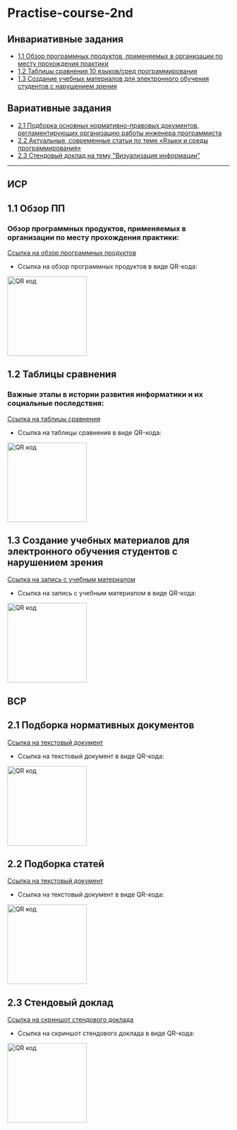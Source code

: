 # Practise-course-2nd

## Инвариативные задания

* [1.1 Обзор программных продуктов, применяемых в организации по месту прохождения практики](#11-обзор-пп)
* [1.2 Таблицы сравнения 10 языков/сред программирования](#12-таблицы-сравнения)
* [1.3 Создание учебных материалов для электронного обучения студентов с нарушением зрения](#13-создание-учебных-материалов-для-электронного-обучения-студентов-с-нарушением-зрения)

## Вариативные задания
* [2.1 Подборка основных нормативно-правовых документов, регламентирующих организацию работы инженера программиста](#21-подборка-нормативных-документов)
* [2.2 Актуальные, современные статьи по теме «Языки и среды программирования»](#22-подборка-статей)
* [2.3 Стендовый доклад на тему "Визуализация информации"](#23-стендовый-доклад)

-------

## ИСР

## 1.1 Обзор ПП

### Обзор программных продуктов, применяемых в организации по месту прохождения практики:

[Ссылка на обзор программных продуктов](ИСР%201.1/Шумякин%20И.С.%202ИВТ(2)%20ИСР%201.1.pdf)

* Ссылка на обзор программных продуктов в виде QR-кода:

<a href="http://qrcoder.ru" target="_blank"><img src="http://qrcoder.ru/code/?https%3A%2F%2Fgithub.com%2Filya-s-h%2FPractise-course-2nd%2Ftree%2Fmaster%2F%25D0%2598%25D0%25A1%25D0%25A0%25201.1&4&0" width="180" height="180" border="0" title="QR код"></a>

## 1.2 Таблицы сравнения

### Важные этапы в истории развития информатики и их социальные последствия:

[Ссылка на таблицы сравнения](ИСР%201.2/Шумякин%20И.С.%202ИВТ(2)%20ИСР%201.2%20ЯЗЫКИ%2BСРЕДЫ.pdf)

* Ссылка на таблицы сравнения в виде QR-кода:

<a href="http://qrcoder.ru" target="_blank"><img src="http://qrcoder.ru/code/?https%3A%2F%2Fgithub.com%2Filya-s-h%2FPractise-course-2nd%2Ftree%2Fmaster%2F%25D0%2598%25D0%25A1%25D0%25A0%25201.2&4&0" width="180" height="180" border="0" title="QR код"></a>

## 1.3 Создание учебных материалов для электронного обучения студентов с нарушением зрения

[Ссылка на запись с учебным материалом](ИСР%201.3/Глава%202.%20Зависимости.%20Менеджмент%20зависимостей..mp3)

* Ссылка на запись с учебным материалом в виде QR-кода:

<a href="http://qrcoder.ru" target="_blank"><img src="http://qrcoder.ru/code/?https%3A%2F%2Fgithub.com%2Filya-s-h%2FPractise-course-2nd%2Ftree%2Fmaster%2F%25D0%2598%25D0%25A1%25D0%25A0%25201.3&4&0" width="180" height="180" border="0" title="QR код"></a>


## ВСР

## 2.1 Подборка нормативных документов

[Ссылка на текстовый документ](ВСР%202.1/Шумякин%20И.С.%202ИВТ(2)%20ВСР%202.1.pdf)

* Ссылка на текстовый документ в виде QR-кода:

<a href="http://qrcoder.ru" target="_blank"><img src="http://qrcoder.ru/code/?https%3A%2F%2Fgithub.com%2Filya-s-h%2FPractise-course-2nd%2Ftree%2Fmaster%2F%25D0%2592%25D0%25A1%25D0%25A0%25202.1&4&0" width="180" height="180" border="0" title="QR код"></a>

## 2.2 Подборка статей

[Ссылка на текстовый документ](ВСР%202.2/Шумякин%20И.С.%202ИВТ(2)%20ВСР%202.2.pdf)

* Ссылка на текстовый документ в виде QR-кода:

<a href="http://qrcoder.ru" target="_blank"><img src="http://qrcoder.ru/code/?https%3A%2F%2Fgithub.com%2Filya-s-h%2FPractise-course-2nd%2Ftree%2Fmaster%2F%25D0%2592%25D0%25A1%25D0%25A0%25202.2&4&0" width="180" height="180" border="0" title="QR код"></a>

## 2.3 Стендовый доклад

[Ссылка на скриншот стендового доклада](ВСР%202.3/Шумякин%20И.С.%202ИВТ(2)%20ВСР2.3.pdf)

* Ссылка на скриншот стендового доклада в виде QR-кода:

<a href="http://qrcoder.ru" target="_blank"><img src="http://qrcoder.ru/code/?https%3A%2F%2Fgithub.com%2Filya-s-h%2FPractise-course-2nd%2Ftree%2Fmaster%2F%25D0%2592%25D0%25A1%25D0%25A0%25202.3&4&0" width="180" height="180" border="0" title="QR код"></a>

